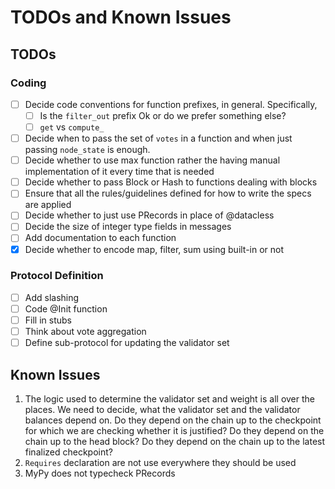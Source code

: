 # TODOs and Known Issues

## TODOs

### Coding

- [ ] Decide code conventions for function prefixes, in general. Specifically,
  - [ ] Is the `filter_out` prefix Ok or do we prefer something else?
  - [ ] `get` vs `compute_`
- [ ] Decide when to pass the set of `votes` in a function and when just passing `node_state` is enough.
- [ ] Decide whether to use max function rather the having manual implementation of it every time that is needed
- [ ] Decide whether to pass Block or Hash to functions dealing with blocks
- [ ] Ensure that all the rules/guidelines defined for how to write the specs are applied
- [ ] Decide whether to just use PRecords in place of @datacless
- [ ] Decide the size of integer type fields in messages
- [ ] Add documentation to each function
- [x] Decide whether to encode map, filter, sum using built-in or not

### Protocol Definition

- [ ] Add slashing
- [ ] Code @Init function
- [ ] Fill in stubs
- [ ] Think about vote aggregation
- [ ] Define sub-protocol for updating the validator set

## Known Issues

1. The logic used to determine the validator set and weight is all over the places. We need to decide, what the validator set and the validator balances depend on. Do they depend on the chain up to the checkpoint for which we are checking whether it is justified? Do they depend on the chain up to the head block? Do they depend on the chain up to the latest finalized checkpoint?
2. `Requires` declaration are not use everywhere they should be used
3. MyPy does not typecheck PRecords
